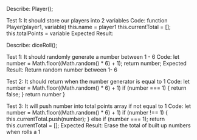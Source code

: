 <!-- Describe- and Test-block templates. Do not delete -- copy paste please -->
<!-- 
Describe: 

Test: 
Code: 
Expected Result:  
-->


Describe: Player(); 

Test 1: It should store our players into 2 variables 
Code: 
  function Player(player1, variable)
  this.name = player1
  this.currentTotal = [];
  this.totalPoints = variable
Expected Result:

Describe: diceRoll();

Test 1: It should randomly generate a number between 1 - 6
Code: 
    let number = Math.floor((Math.random() * 6) + 1);
    return number;
Expected Result:  Return random number between 1- 6

Test 2: It should return when the number generator is equal to 1
Code: 
   let number = Math.floor((Math.random() * 6) + 1)
   if (number === 1) {
    return false;
   }
   return number
  }

Test 3: It will push number into total points array if not equal to 1
  Code: 
    let number = Math.floor((Math.random() * 6) + 1)
    if (number !== 1) {
      this.currentTotal.push(number);
    } else if (number === 1);
    return this.currentTotal = [];
  Expected Result:
  Erase the total of built up numbers when rolls a 1

